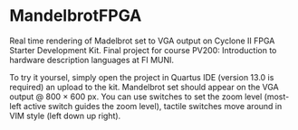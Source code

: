 # MandelbrotFPGA

Real time rendering of Madelbrot set to VGA output on Cyclone II FPGA Starter Development Kit.
Final project for course PV200: Introduction to hardware description languages at FI MUNI.

To try it yoursel, simply open the project in Quartus IDE (version 13.0 is required) an upload to the kit.
Mandelbrot set should appear on the VGA output @ 800 × 600 px.
You can use switches to set the zoom level (most-left active switch guides the zoom level),  tactile switches
move around in VIM style (left down up right).

